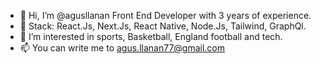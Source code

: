 - 👋 Hi, I’m @agusllanan Front End Developer with 3 years of experience.
- 🥇 Stack: React.Js, Next.Js, React Native, Node.Js, Tailwind, GraphQl.
- 👀 I’m interested in sports, Basketball, England football and tech.
- 📫 You can write me to agus.llanan77@gmail.com

<!---
agusllanan/agusllanan is a ✨ special ✨ repository because its `README.md` (this file) appears on your GitHub profile.
You can click the Preview link to take a look at your changes.
--->
